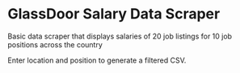 # GlassDoor Salary Data Scraper

Basic data scraper that displays salaries of 20 job listings for 10 job positions across the country

Enter location and position to generate a filtered CSV.
